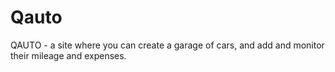 # Qauto
QAUTO - a site where you can create a garage of cars, and add and monitor their mileage and expenses.
